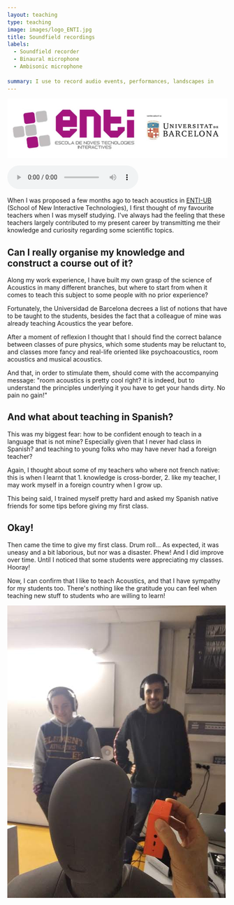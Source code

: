 ```yaml
---
layout: teaching
type: teaching
image: images/logo_ENTI.jpg
title: Soundfield recordings
labels:
  - Soundfield recorder
  - Binaural microphone
  - Ambisonic microphone

summary: I use to record audio events, performances, landscapes in
---
```


<img class="ui image" src="../images/logo_ENTI.jpg">

![Hal 9000: I'm Sorry Dave](../sounds/gamellan_binaural.mp3)

When I was proposed a few months ago to teach acoustics in [ENTI-UB](https://enti.cat/en/course/degree-music-sound-production/) (School of New Interactive Technologies), I first thought of my favourite teachers when I was myself studying. I've always had the feeling that these teachers largely contributed to my present career by transmitting me their knowledge and curiosity regarding some scientific topics.

## Can I really organise my knowledge and construct a course out of it?

Along my work experience, I have built my own grasp of the science of Acoustics in many different branches, but where to start from when it comes to teach this subject to some people with no prior experience?

Fortunately, the Universidad de Barcelona decrees a list of notions that have to be taught to the students, besides the fact that a colleague of mine was already teaching Acoustics the year before.

After a moment of reflexion I thought that I should find the correct balance between classes of pure physics, which some students may be reluctant to, and classes more fancy and real-life oriented like psychoacoustics, room acoustics and musical acoustics.

And that, in order to stimulate them, should come with the accompanying message: "room acoustics is pretty cool right? it is indeed, but to understand the principles underlying it you have to get your hands dirty. No pain no gain!"

## And what about teaching in Spanish?

This was my biggest fear: how to be confident enough to teach in a language that is not mine? Especially given that I never had class in Spanish? and teaching to young folks who may have never had a foreign teacher?

Again, I thought about some of my teachers who where not french native: this is when I learnt that 1. knowledge is cross-border, 2. like my teacher, I may work myself in a foreign country when I grow up.

This being said, I trained myself pretty hard and asked my Spanish native friends for some tips before giving my first class.

## Okay!

Then came the time to give my first class. Drum roll... As expected, it was uneasy and a bit laborious, but nor was a disaster. Phew! And I did improve over time. Until I noticed that some students were appreciating my classes. Hooray!

Now, I can confirm that I like to teach Acoustics, and that I have sympathy for my students too. There's nothing like the gratitude you can feel when teaching new stuff to students who are willing to learn!

<div class="one wide column">
  <img class="ui centered medium image" src="../images/demo_dummy_ENTI_500px.jpg">
</div>

